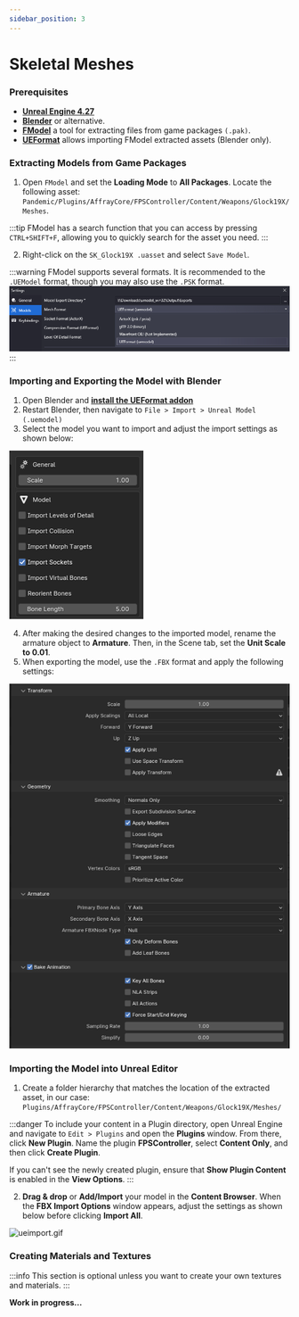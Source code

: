 ```yaml
---
sidebar_position: 3
---
```


# Skeletal Meshes

### Prerequisites

* **[Unreal Engine 4.27](https://www.unrealengine.com/en-US/download)**
* **[Blender](https://store.steampowered.com/app/365670/Blender/)** or alternative.
* **[FModel](https://fmodel.app)** a tool for extracting files from game packages `(.pak)`.
* **[UEFormat](https://github.com/h4lfheart/UEFormat?tab=readme-ov-file)** allows importing FModel extracted assets (Blender only).

### Extracting Models from Game Packages

1. Open `FModel` and set the **Loading Mode** to **All Packages**. Locate the following asset: `Pandemic/Plugins/AffrayCore/FPSController/Content/Weapons/Glock19X/Meshes`.

:::tip
FModel has a search function that you can access by pressing `CTRL+SHIFT+F`, allowing you to quickly search for the asset you need.
:::

2. Right-click on the `SK_Glock19X .uasset` and select `Save Model`.

:::warning
FModel supports several formats. It is recommended to the `.UEModel` format, though you may also use the `.PSK` format.
![fmodelueformat.png](assets/fmodelueformat.png)
:::

### Importing and Exporting the Model with Blender

1. Open Blender and **[install the UEFormat addon](https://docs.blender.org/manual/en/latest/editors/preferences/addons.html)**
2. Restart Blender, then navigate to `File > Import > Unreal Model (.uemodel)`
3. Select the model you want to import and adjust the import settings as shown below:

![blenderimport.png](assets/blenderimport.png)

4. After making the desired changes to the imported model, rename the armature object to **Armature**. Then, in the Scene tab, set the **Unit Scale to 0.01**.
5. When exporting the model, use the `.FBX` format and apply the following settings:

![blenderfbxexport.png](assets/blenderfbxexport.png)

### Importing the Model into Unreal Editor

1. Create a folder hierarchy that matches the location of the extracted asset, in our case: `Plugins/AffrayCore/FPSController/Content/Weapons/Glock19X/Meshes/`

:::danger
To include your content in a Plugin directory, open Unreal Engine and navigate to `Edit > Plugins` and open the **Plugins** window.
From there, click **New Plugin**. Name the plugin **FPSController**, select **Content Only**, and then click **Create Plugin**.

If you can't see the newly created plugin, ensure that **Show Plugin Content** is enabled in the  **View Options**.
:::

2. **Drag & drop** or **Add/Import** your model in the **Content Browser**. When the **FBX Import Options** window appears, adjust the settings as shown below before clicking **Import All**.

![ueimport.gif](assets/ueimport.gif)

### Creating Materials and Textures

:::info
This section is optional unless you want to create your own textures and materials.
:::

**Work in progress...**
